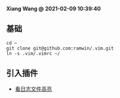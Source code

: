 **Xiang Wang @ 2021-02-09 10:39:40**

## 基础
```
cd ~
git clone git@github.com:ramwin/.vim.git
ln -s .vim/.vimrc ~/
```

## 引入插件
* [看日志文件高亮](https://github.com/MTDL9/vim-log-highlighting)
